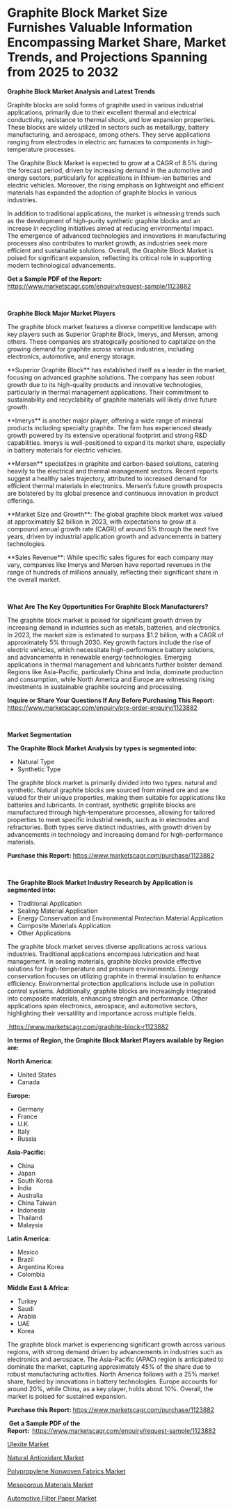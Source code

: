 <p><h1>Graphite Block Market Size Furnishes Valuable Information Encompassing Market Share, Market Trends, and Projections Spanning from 2025 to 2032</h1></p><p><strong>Graphite Block Market Analysis and Latest Trends</strong></p>
<p><p>Graphite blocks are solid forms of graphite used in various industrial applications, primarily due to their excellent thermal and electrical conductivity, resistance to thermal shock, and low expansion properties. These blocks are widely utilized in sectors such as metallurgy, battery manufacturing, and aerospace, among others. They serve applications ranging from electrodes in electric arc furnaces to components in high-temperature processes.</p><p>The Graphite Block Market is expected to grow at a CAGR of 8.5% during the forecast period, driven by increasing demand in the automotive and energy sectors, particularly for applications in lithium-ion batteries and electric vehicles. Moreover, the rising emphasis on lightweight and efficient materials has expanded the adoption of graphite blocks in various industries.</p><p>In addition to traditional applications, the market is witnessing trends such as the development of high-purity synthetic graphite blocks and an increase in recycling initiatives aimed at reducing environmental impact. The emergence of advanced technologies and innovations in manufacturing processes also contributes to market growth, as industries seek more efficient and sustainable solutions. Overall, the Graphite Block Market is poised for significant expansion, reflecting its critical role in supporting modern technological advancements.</p></p>
<p><strong>Get a Sample PDF of the Report:&nbsp;</strong> <a href="https://www.marketscagr.com/enquiry/request-sample/1123882?utm_campaign=2187&utm_medium=2&utm_source=Github&utm_content=ia&utm_term=01042025&utm_id=graphite-block">https://www.marketscagr.com/enquiry/request-sample/1123882</a></p>
<p>&nbsp;</p>
<p><strong>Graphite Block Major Market Players</strong></p>
<p><p>The graphite block market features a diverse competitive landscape with key players such as Superior Graphite Block, Imerys, and Mersen, among others. These companies are strategically positioned to capitalize on the growing demand for graphite across various industries, including electronics, automotive, and energy storage.</p><p>**Superior Graphite Block** has established itself as a leader in the market, focusing on advanced graphite solutions. The company has seen robust growth due to its high-quality products and innovative technologies, particularly in thermal management applications. Their commitment to sustainability and recyclability of graphite materials will likely drive future growth.</p><p>**Imerys** is another major player, offering a wide range of mineral products including specialty graphite. The firm has experienced steady growth powered by its extensive operational footprint and strong R&D capabilities. Imerys is well-positioned to expand its market share, especially in battery materials for electric vehicles.</p><p>**Mersen** specializes in graphite and carbon-based solutions, catering heavily to the electrical and thermal management sectors. Recent reports suggest a healthy sales trajectory, attributed to increased demand for efficient thermal materials in electronics. Mersen’s future growth prospects are bolstered by its global presence and continuous innovation in product offerings.</p><p>**Market Size and Growth**: The global graphite block market was valued at approximately $2 billion in 2023, with expectations to grow at a compound annual growth rate (CAGR) of around 5% through the next five years, driven by industrial application growth and advancements in battery technologies.</p><p>**Sales Revenue**: While specific sales figures for each company may vary, companies like Imerys and Mersen have reported revenues in the range of hundreds of millions annually, reflecting their significant share in the overall market.</p></p>
<p>&nbsp;</p>
<p><strong>What Are The Key Opportunities For Graphite Block Manufacturers?</strong></p>
<p><p>The graphite block market is poised for significant growth driven by increasing demand in industries such as metals, batteries, and electronics. In 2023, the market size is estimated to surpass $1.2 billion, with a CAGR of approximately 5% through 2030. Key growth factors include the rise of electric vehicles, which necessitate high-performance battery solutions, and advancements in renewable energy technologies. Emerging applications in thermal management and lubricants further bolster demand. Regions like Asia-Pacific, particularly China and India, dominate production and consumption, while North America and Europe are witnessing rising investments in sustainable graphite sourcing and processing.</p></p>
<p><strong>Inquire or Share Your Questions If Any Before Purchasing This Report:</strong> <a href="https://www.marketscagr.com/enquiry/pre-order-enquiry/1123882?utm_campaign=2187&utm_medium=2&utm_source=Github&utm_content=ia&utm_term=01042025&utm_id=graphite-block">https://www.marketscagr.com/enquiry/pre-order-enquiry/1123882</a></p>
<p>&nbsp;</p>
<p><strong>Market Segmentation</strong></p>
<p><strong>The Graphite Block Market Analysis by types is segmented into:</strong></p>
<p><ul><li>Natural Type</li><li>Synthetic Type</li></ul></p>
<p><p>The graphite block market is primarily divided into two types: natural and synthetic. Natural graphite blocks are sourced from mined ore and are valued for their unique properties, making them suitable for applications like batteries and lubricants. In contrast, synthetic graphite blocks are manufactured through high-temperature processes, allowing for tailored properties to meet specific industrial needs, such as in electrodes and refractories. Both types serve distinct industries, with growth driven by advancements in technology and increasing demand for high-performance materials.</p></p>
<p><strong>Purchase this Report:&nbsp;</strong><a href="https://www.marketscagr.com/purchase/1123882?utm_campaign=2187&utm_medium=2&utm_source=Github&utm_content=ia&utm_term=01042025&utm_id=graphite-block">https://www.marketscagr.com/purchase/1123882</a></p>
<p>&nbsp;</p>
<p><strong>The Graphite Block Market Industry Research by Application is segmented into:</strong></p>
<p><ul><li>Traditional Application</li><li>Sealing Material Application</li><li>Energy Conservation and Environmental Protection Material Application</li><li>Composite Materials Application</li><li>Other Applications</li></ul></p>
<p><p>The graphite block market serves diverse applications across various industries. Traditional applications encompass lubrication and heat management. In sealing materials, graphite blocks provide effective solutions for high-temperature and pressure environments. Energy conservation focuses on utilizing graphite in thermal insulation to enhance efficiency. Environmental protection applications include use in pollution control systems. Additionally, graphite blocks are increasingly integrated into composite materials, enhancing strength and performance. Other applications span electronics, aerospace, and automotive sectors, highlighting their versatility and importance across multiple fields.</p></p>
<p><a href="https://www.marketscagr.com/graphite-block-r1123882?utm_campaign=2187&utm_medium=2&utm_source=Github&utm_content=ia&utm_term=01042025&utm_id=graphite-block">&nbsp;https://www.marketscagr.com/graphite-block-r1123882</a></p>
<p><strong>In terms of Region, the Graphite Block Market Players available by Region are:</strong></p>
<p>
    <p> <strong> North America: </strong>
        <ul>
            <li>United States</li>
            <li>Canada</li>
        </ul>
        </p> 
    <p> <strong> Europe: </strong>
        <ul>
            <li>Germany</li>
            <li>France</li>
            <li>U.K.</li>
            <li>Italy</li>
            <li>Russia</li>
        </ul>
        </p> 
    <p> <strong> Asia-Pacific: </strong>
        <ul>
            <li>China</li>
            <li>Japan</li>
            <li>South Korea</li>
            <li>India</li>
            <li>Australia</li>
            <li>China Taiwan</li>
            <li>Indonesia</li>
            <li>Thailand</li>
            <li>Malaysia</li>
        </ul>
        </p> 
    <p> <strong> Latin America: </strong>
        <ul>
            <li>Mexico</li>
            <li>Brazil</li>
            <li>Argentina Korea</li>
            <li>Colombia</li>
        </ul>
        </p> 
    <p> <strong> Middle East & Africa: </strong>
        <ul>
            <li>Turkey</li>
            <li>Saudi</li>
            <li>Arabia</li>
            <li>UAE</li>
            <li>Korea</li>
        </ul>
    </p>
    </p>
<p><p>The graphite block market is experiencing significant growth across various regions, with strong demand driven by advancements in industries such as electronics and aerospace. The Asia-Pacific (APAC) region is anticipated to dominate the market, capturing approximately 45% of the share due to robust manufacturing activities. North America follows with a 25% market share, fueled by innovations in battery technologies. Europe accounts for around 20%, while China, as a key player, holds about 10%. Overall, the market is poised for sustained expansion.</p></p>
<p><strong>Purchase this Report: </strong><a href="https://www.marketscagr.com/purchase/1123882?utm_campaign=2187&utm_medium=2&utm_source=Github&utm_content=ia&utm_term=01042025&utm_id=graphite-block">https://www.marketscagr.com/purchase/1123882</a></p>
<p>&nbsp;<strong>Get a Sample PDF of the Report:&nbsp;&nbsp;</strong><a href="https://www.marketscagr.com/enquiry/request-sample/1123882?utm_campaign=2187&utm_medium=2&utm_source=Github&utm_content=ia&utm_term=01042025&utm_id=graphite-block">https://www.marketscagr.com/enquiry/request-sample/1123882</a></p>
<p><strong></strong></p>
<p><p><a href="https://github.com/gulaimolin/Market-Research-Report-List-7/blob/main/ulexite-market.md?utm_campaign=2187&utm_medium=2&utm_source=Github&utm_content=ia&utm_term=01042025&utm_id=graphite-block">Ulexite Market</a></p><p><a href="https://github.com/abararybar2x/Market-Research-Report-List-1/blob/main/natural-antioxidant-market.md?utm_campaign=2187&utm_medium=2&utm_source=Github&utm_content=ia&utm_term=01042025&utm_id=graphite-block">Natural Antioxidant Market</a></p><p><a href="https://github.com/shamprenadw7/Market-Research-Report-List-1/blob/main/polypropylene-nonwoven-fabrics-market.md?utm_campaign=2187&utm_medium=2&utm_source=Github&utm_content=ia&utm_term=01042025&utm_id=graphite-block">Polypropylene Nonwoven Fabrics Market</a></p><p><a href="https://github.com/mauripalmi/Market-Research-Report-List-6/blob/main/mesoporous-materials-market.md?utm_campaign=2187&utm_medium=2&utm_source=Github&utm_content=ia&utm_term=01042025&utm_id=graphite-block">Mesoporous Materials Market</a></p><p><a href="https://github.com/estaykaleslo/Market-Research-Report-List-1/blob/main/automotive-filter-paper-market.md?utm_campaign=2187&utm_medium=2&utm_source=Github&utm_content=ia&utm_term=01042025&utm_id=graphite-block">Automotive Filter Paper Market</a></p></p>
